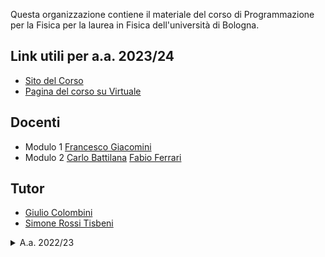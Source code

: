 Questa organizzazione contiene il materiale del corso di Programmazione per la Fisica per la laurea in Fisica dell'università di Bologna.

## Link utili per a.a. 2023/24

- [Sito del Corso](https://www.unibo.it/it/didattica/insegnamenti/insegnamento/2023/485311)
- [Pagina del corso su Virtuale](https://virtuale.unibo.it/course/view.php?id=51563)

## Docenti
- Modulo 1
  [Francesco Giacomini](https://www.unibo.it/sitoweb/francesco.giacomini3)
- Modulo 2
  [Carlo Battilana](https://www.unibo.it/sitoweb/carlo.battilana2)
  [Fabio Ferrari](https://www.unibo.it/sitoweb/fabio.ferrari17)

## Tutor
- [Giulio Colombini](https://www.unibo.it/sitoweb/giulio.colombini2)
- [Simone Rossi Tisbeni](https://www.unibo.it/sitoweb/simone.rossitisbeni)

<details>
<summary>A.a. 2022/23</summary>

## Link utili per a.a. 2022/23

- [Sito del Corso](https://www.unibo.it/it/didattica/insegnamenti/insegnamento/2022/485311)
- [Pagina del corso su Virtuale](https://virtuale.unibo.it/course/view.php?id=42775)

## Docenti
- Modulo 1
  [Francesco Giacomini](https://www.unibo.it/sitoweb/francesco.giacomini3)
- Modulo 2 [A-L]
  [Carlo Battilana](https://www.unibo.it/sitoweb/carlo.battilana2)
- Modulo 2 [M-Z]
  [Fabio Ferrari](https://www.unibo.it/sitoweb/fabio.ferrari17)

## Tutor
- [Gianluca Bianco](https://www.unibo.it/sitoweb/gianluca.bianco4)
- [Giulio Colombini](https://www.unibo.it/sitoweb/giulio.colombini2)
- [Simone Rossi Tisbeni](https://www.unibo.it/sitoweb/simone.rossitisbeni)
</details>
